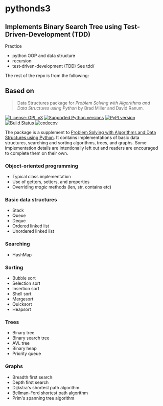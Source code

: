 # pythonds3

## Implements Binary Search Tree using Test-Driven-Development (TDD)
Practice
- python OOP and data structure
- recursion
- test-driven-development (TDD)
See tdd/


The rest of the repo is from the following:
## Based on

> Data Structures package for _Problem Solving with Algorithms and Data Structures using Python_ by Brad Miller and David Ranum.

[![License: GPL v3](https://img.shields.io/badge/License-GPLv3-blue.svg)](https://www.gnu.org/licenses/gpl-3.0) [![Supported Python versions](https://img.shields.io/pypi/pyversions/pythonds3)](https://img.shields.io/pypi/pyversions/pythonds3) [![PyPI version](https://badge.fury.io/py/pythonds3.svg)](https://badge.fury.io/py/pythonds3) [![Build Status](https://travis-ci.com/yasinovskyy/pythonds3.svg?branch=master)](https://travis-ci.com/yasinovskyy/pythonds3) [![codecov](https://codecov.io/gh/yasinovskyy/pythonds3/branch/master/graph/badge.svg)](https://codecov.io/gh/yasinovskyy/pythonds3)

The package is a supplement to [Problem Solving with Algorithms and Data Structures using Python](https://runestone.academy/runestone/static/pythonds/index.html). It contains implementations of basic data structures, searching and sorting algorithms, trees, and graphs. Some implementation details are intentionally left out and readers are encouraged to complete them on their own.

### Object-oriented programming

- Typical class implementation
- Use of getters, setters, and properties
- Overriding _magic_ methods (len, str, contains etc)

### Basic data structures

- Stack
- Queue
- Deque
- Ordered linked list
- Unordered linked list

### Searching

- HashMap

### Sorting

- Bubble sort
- Selection sort
- Insertion sort
- Shell sort
- Mergesort
- Quicksort
- Heapsort

### Trees

- Binary tree
- Binary search tree
- AVL tree
- Binary heap
- Priority queue

### Graphs

- Breadth first search
- Depth first search
- Dijkstra's shortest path algorithm
- Bellman-Ford shortest path algorithm
- Prim's spanning tree algorithm
